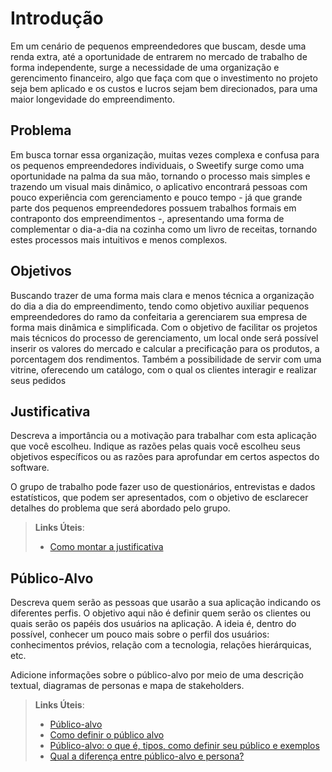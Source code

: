 # Introdução

 Em um cenário de pequenos empreendedores que buscam, desde uma renda extra, até a oportunidade de entrarem no mercado de trabalho de forma independente, surge a necessidade de uma organização e gerencimento financeiro, algo que faça com que o investimento no projeto seja bem aplicado e os custos e lucros sejam bem direcionados, para uma maior longevidade do empreendimento.

## Problema

 Em busca tornar essa organização, muitas vezes complexa e confusa para os pequenos empreendedores individuais, o Sweetify surge como uma oportunidade na palma da sua mão, tornando o processo mais simples e trazendo um visual mais dinâmico, o aplicativo encontrará pessoas com pouco experiência com gerenciamento e pouco tempo - já que grande parte dos pequenos empreendedores possuem trabalhos formais em contraponto dos empreendimentos -, apresentando uma forma de complementar o dia-a-dia na cozinha como um livro de receitas, tornando estes processos mais intuitivos e menos complexos.

## Objetivos

 Buscando trazer de uma forma mais clara e menos técnica a organização do dia a dia do empreendimento, tendo como objetivo auxiliar pequenos empreendedores do ramo da confeitaria a gerenciarem sua empresa de forma mais dinâmica e simplificada.
	Com o objetivo de facilitar os projetos mais técnicos do processo de gerenciamento, um local onde será possível inserir os valores do mercado e calcular a precificação para os produtos, a porcentagem dos rendimentos.
	Também a possibilidade de servir com uma vitrine, oferecendo um catálogo, com o qual os clientes interagir e realizar seus pedidos


## Justificativa

Descreva a importância ou a motivação para trabalhar com esta aplicação que você escolheu. Indique as razões pelas quais você escolheu seus objetivos específicos ou as razões para aprofundar em certos aspectos do software.

O grupo de trabalho pode fazer uso de questionários, entrevistas e dados estatísticos, que podem ser apresentados, com o objetivo de esclarecer detalhes do problema que será abordado pelo grupo.

> **Links Úteis**:
> - [Como montar a justificativa](https://guiadamonografia.com.br/como-montar-justificativa-do-tcc/)

## Público-Alvo

Descreva quem serão as pessoas que usarão a sua aplicação indicando os diferentes perfis. O objetivo aqui não é definir quem serão os clientes ou quais serão os papéis dos usuários na aplicação. A ideia é, dentro do possível, conhecer um pouco mais sobre o perfil dos usuários: conhecimentos prévios, relação com a tecnologia, relações
hierárquicas, etc.

Adicione informações sobre o público-alvo por meio de uma descrição textual, diagramas de personas e mapa de stakeholders.

> **Links Úteis**:
> - [Público-alvo](https://blog.hotmart.com/pt-br/publico-alvo/)
> - [Como definir o público alvo](https://exame.com/pme/5-dicas-essenciais-para-definir-o-publico-alvo-do-seu-negocio/)
> - [Público-alvo: o que é, tipos, como definir seu público e exemplos](https://klickpages.com.br/blog/publico-alvo-o-que-e/)
> - [Qual a diferença entre público-alvo e persona?](https://rockcontent.com/blog/diferenca-publico-alvo-e-persona/)
